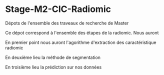 # Stage-M2-CIC-Radiomic
Dépots de l'ensemble des traveaux de recherche de Master

Ce dépot correspond à l'ensemble des étapes de la radiomic. Nous auront

En premier point nous auront l'agorithme d'extraction des caractéristique radiomic 

En deuxième lieu la méthode de segmentation

En troisième lieu la prédiction sur nos données

